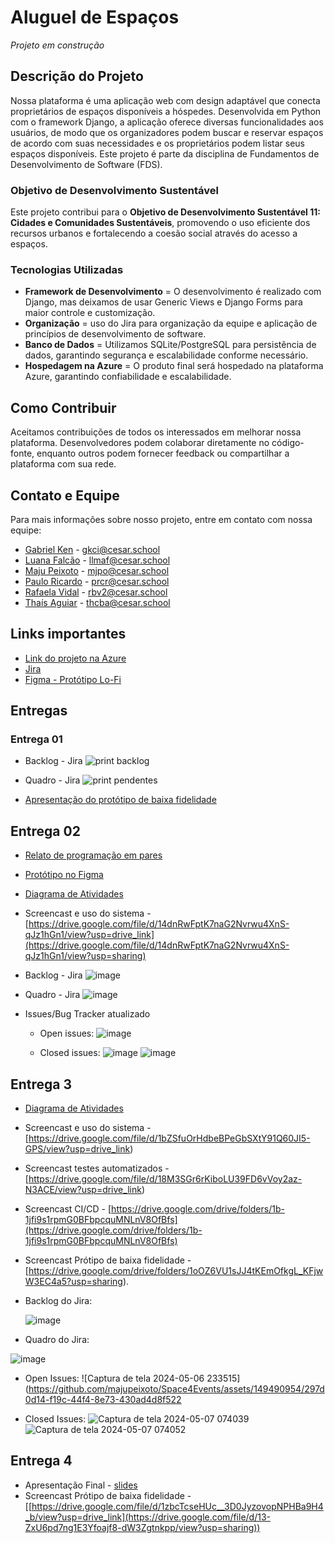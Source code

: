 # Aluguel de Espaços

*Projeto em construção*

## Descrição do Projeto

Nossa plataforma é uma aplicação web com design adaptável que conecta proprietários de espaços disponíveis a hóspedes. Desenvolvida em Python com o framework Django, a aplicação oferece diversas funcionalidades aos usuários, de modo que os organizadores podem buscar e reservar espaços de acordo com suas necessidades e os proprietários podem listar seus espaços disponíveis.
Este projeto é parte da disciplina de Fundamentos de Desenvolvimento de Software (FDS).

### Objetivo de Desenvolvimento Sustentável

Este projeto contribui para o **Objetivo de Desenvolvimento Sustentável 11: Cidades e Comunidades Sustentáveis**, promovendo o uso eficiente dos recursos urbanos e fortalecendo a coesão social através do acesso a espaços.

### Tecnologias Utilizadas

- **Framework de Desenvolvimento** = O desenvolvimento é realizado com Django, mas deixamos de usar Generic Views e Django Forms para maior controle e customização.
- **Organização** = uso do Jira para organização da equipe e aplicação de princípios de desenvolvimento de software.
- **Banco de Dados** = Utilizamos SQLite/PostgreSQL para persistência de dados, garantindo segurança e escalabilidade conforme necessário.
- **Hospedagem na Azure** = O produto final será hospedado na plataforma Azure, garantindo confiabilidade e escalabilidade.

## Como Contribuir

Aceitamos contribuições de todos os interessados em melhorar nossa plataforma. Desenvolvedores podem colaborar diretamente no código-fonte, enquanto outros podem fornecer feedback ou compartilhar a plataforma com sua rede.

## Contato e Equipe

Para mais informações sobre nosso projeto, entre em contato com nossa equipe:

- [Gabriel Ken](https://github.com/dekenner) - [gkci@cesar.school](mailto:gkci@cesar.school)
- [Luana Falcão](https://github.com/lua-mf) - [llmaf@cesar.school](mailto:llmaf@cesar.school)
- [Maju Peixoto](https://github.com/majupeixoto) - [mjpo@cesar.school](mailto:mjpo@cesar.school)
- [Paulo Ricardo](https://github.com/paulo-rago) - [prcr@cesar.school](mailto:prcr@cesar.school)
- [Rafaela Vidal](https://github.com/Rafabvidal) - [rbv2@cesar.school](mailto:rbv2@cesar.school)
- [Thaís Aguiar](https://github.com/aguiarth) - [thcba@cesar.school](mailto:thcba@cesar.school)

## Links importantes

- [Link do projeto na Azure](https://space4events.azurewebsites.net)
- [Jira](https://maju-peixoto.atlassian.net/jira/software/projects/SCRUM/boards/1)
- [Figma - Protótipo Lo-Fi](https://www.figma.com/file/6g9unwhO2bWTmB8S6fohp9/Protótipo-de-baixa---aluguel-de-espaços-parra-eventos?type=design&node-id=0-1&mode=design&t=f0NfWiHp1qN8510g-0)

## Entregas

### Entrega 01

- Backlog - Jira
![print backlog](https://github.com/majupeixoto/projeto-fds/assets/143026488/f632cefa-fbb1-4fbb-83da-835a36a4b273)

- Quadro - Jira
![print pendentes](https://github.com/majupeixoto/projeto-fds/assets/143026488/b9f25bfe-4e09-4def-b73e-47914578b2c5)

- [Apresentação do protótipo de baixa fidelidade](https://github.com/majupeixoto/projeto-fds/assets/143026488/168da132-1e74-42b1-bce8-006fa86edc23)

## Entrega 02

- [Relato de programação em pares](https://docs.google.com/document/d/1PcKfgogE4qWRXL9YISL22YJB1P-tKE4KTtRZ1IFrNqk/)
- [Protótipo no Figma](https://www.figma.com/file/6g9unwhO2bWTmB8S6fohp9/Protótipo-de-baixa---aluguel-de-espaços-parra-eventos?type=design&node-id=0-1&mode=design&t=f0NfWiHp1qN8510g-0)
- [Diagrama de Atividades](https://drive.google.com/drive/folders/1b-1jfi9s1rpmG0BFbpcquMNLnV8OfBfs)
  
- Screencast e uso do sistema - [https://drive.google.com/file/d/14dnRwFptK7naG2Nvrwu4XnS-qJz1hGn1/view?usp=drive_link](https://drive.google.com/file/d/14dnRwFptK7naG2Nvrwu4XnS-qJz1hGn1/view?usp=sharing)

- Backlog - Jira
  ![image](https://github.com/majupeixoto/Space4Events/assets/142419595/8002f3a6-2c4c-44d5-913c-6506b6373fac)


- Quadro - Jira
  ![image](https://github.com/majupeixoto/Space4Events/assets/142419595/c47f75cc-b61c-48db-982e-2ae7c889da1a)

- Issues/Bug Tracker atualizado
  - Open issues:
  ![image](https://github.com/majupeixoto/Space4Events/assets/142419595/0b30cb63-4941-42f5-abae-009fb9676e94)


  - Closed issues:
    ![image](https://github.com/majupeixoto/Space4Events/assets/142419595/06ff1259-a3f4-49b9-9215-68bc0b980abd)
    ![image](https://github.com/majupeixoto/Space4Events/assets/142419595/e6f0d3a1-3fec-403a-8dcf-c27cfaca5460)

## Entrega 3

- [Diagrama de Atividades](https://drive.google.com/file/d/1yCl4ty8RP9hbWDHTEt4LSok_hKZd1vpg/view?usp=drive_link)
- Screencast e uso do sistema - [https://drive.google.com/file/d/1bZSfuOrHdbeBPeGbSXtY91Q60JI5-GPS/view?usp=drive_link)
- Screencast testes automatizados - [https://drive.google.com/file/d/18M3SGr6rKiboLU39FD6vVoy2az-N3ACE/view?usp=drive_link)
- Screencast CI/CD - [https://drive.google.com/drive/folders/1b-1jfi9s1rpmG0BFbpcquMNLnV8OfBfs](https://drive.google.com/drive/folders/1b-1jfi9s1rpmG0BFbpcquMNLnV8OfBfs)
- Screencast Prótipo de baixa fidelidade - [https://drive.google.com/drive/folders/1oOZ6VU1sJJ4tKEmOfkgL_KFjwW3EC4a5?usp=sharing).
  

 - Backlog do Jira:
 
    ![image](https://github.com/majupeixoto/Space4Events/assets/149490954/e32e89b6-318f-4c9c-982f-783a18ea38d9)

  - Quadro do Jira:
    
  ![image](https://github.com/majupeixoto/Space4Events/assets/149490954/d0f5e6b1-9c3c-4001-970f-c063b0715377)

- Open Issues:
![Captura de tela 2024-05-06 233515](https://github.com/majupeixoto/Space4Events/assets/149490954/297d0d14-f19c-44f4-8e73-430ad4d8f522

- Closed Issues:
![Captura de tela 2024-05-07 074039](https://github.com/majupeixoto/Space4Events/assets/149490954/a4f6e1ae-b535-4e44-9246-f218c7740f0d)
![Captura de tela 2024-05-07 074052](https://github.com/majupeixoto/Space4Events/assets/149490954/c2309250-7369-41b5-8f18-350dd39f3982)

## Entrega 4

- Apresentação Final - [slides](https://docs.google.com/presentation/d/1wCHOMV3Haer5FF8v3wXuhehJVVXkRR4Ydrxw69RtJ38/edit?usp=sharing)
- Screencast Prótipo de baixa fidelidade - [[https://drive.google.com/file/d/1zbcTcseHUc__3D0JyzovopNPHBa9H4_b/view?usp=drive_link](https://drive.google.com/file/d/13-ZxU6pd7ng1E3Yfoajf8-dW3Zgtnkpp/view?usp=sharing))

